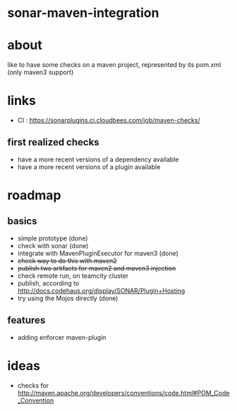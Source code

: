 sonar-maven-integration
=======================

# about #

like to have some checks on a maven project, represented by its pom.xml (only maven3 support)

# links #
* CI : https://sonarplugins.ci.cloudbees.com/job/maven-checks/


## first realized checks  ##
* have a more recent versions of a dependency available
* have a more recent versions of a plugin available



# roadmap #

## basics ##
* simple prototype (done)
* check with sonar (done)
* integrate with MavenPluginExecutor for maven3 (done)
* <del>check way to do this with maven2</del>
* <del>publish two artifacts for maven2 and maven3 injection</del>
* check remote run, on teamcity cluster
* publish, according to http://docs.codehaus.org/display/SONAR/Plugin+Hosting
* try using the Mojos directly (done)

## features ##

* adding enforcer maven-plugin


# ideas #
* checks for http://maven.apache.org/developers/conventions/code.html#POM_Code_Convention
